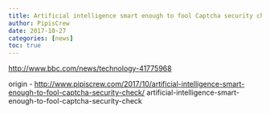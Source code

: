 ```yaml
---
title: Artificial intelligence smart enough to fool Captcha security check
author: PipisCrew
date: 2017-10-27
categories: [news]
toc: true
---
```


http://www.bbc.com/news/technology-41775968

origin - http://www.pipiscrew.com/2017/10/artificial-intelligence-smart-enough-to-fool-captcha-security-check/ artificial-intelligence-smart-enough-to-fool-captcha-security-check